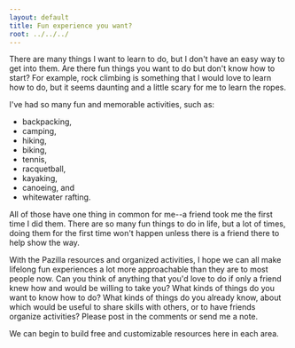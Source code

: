 ```yaml
---
layout: default
title: Fun experience you want?
root: ../../../
---
```


There are many things I want to learn to do, but I don't have an easy way
to get into them. Are there fun things you want to do but don't know how
to start?
For example, rock climbing is something that I would love to learn how to do, 
but it seems daunting and a little scary for me to learn the ropes.

I've had so many fun and memorable activities, such as:
* backpacking, 
* camping,
* hiking, 
* biking, 
* tennis, 
* racquetball, 
* kayaking, 
* canoeing, and
* whitewater rafting.

All of those have one thing in common for me--a friend took me the first
time I did them. There are so many fun things to do in life, 
but a lot of times, doing them for the first time won't happen
unless there is a friend there to help show the way.

With the Pazilla resources and organized activities, I hope we can all make
lifelong fun experiences a lot more approachable than they are to
most people now. Can you think of anything that you'd love to do if only
a friend knew how and would be willing to take you? 
What kinds of things do you want to know how to do? What
kinds of things do you already know, about which would be useful to share skills
with others, or to have friends organize activities?
Please post in the comments or send me a note.

We can begin to build
free and customizable resources here in each area.

